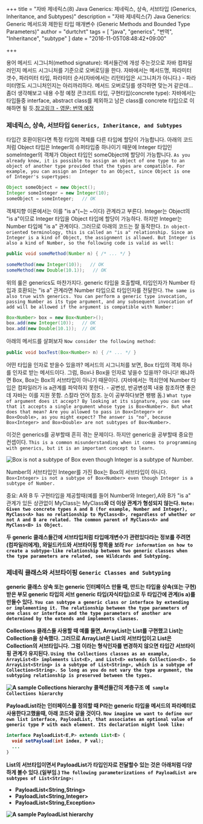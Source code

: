 +++
title = "자바 제네릭스(8) Java Generics: 제네릭스, 상속, 서브타입 (Generics, Inheritance, and Subtypes)"
description = "자바 제네릭스(7) Java Generics: Generic 메서드와 제한된 타입 매개변수 (Generic Methods and Bounded Type Parameters)"
author = "durtchrt"
tags = [ "java", "generics", "번역", "Inheritance", "subtype"  ]
date = "2016-11-05T08:48:42+09:00"

+++

용어 
메서드 시그니처(method signature): 메서들간에 개성 주는것으로 자바 컴파일러인지 메서드 시그니처를 기준으로 오버로딩을 한다.  자바에서는 메서드명, 파라미터 갯수, 파라미터 타입, 파라미터 순서(자바에서는 리턴타입은 시그니처가 아니다.) - 파라미터명도 시그니처인지는 아리까리하다. 메서드 오버로딩를 생각하면 맞는거 같은데... 좀더 생각해보고 내용 수정 예정
콘크리트 타입, 구현타입(concrete type): 자바에서는 타입들중 interface, abstract class를 제외하고 남은 class를 concrete 타입으로 이해하면 될 듯.[참고링크 - 영문: 번역 예정](http://dreuarchive.cra.org/2002/heise/typeComp.html)

### 제네릭스, 상속, 서브타입 `Generics, Inheritance, and Subtypes`

타입간 호환이된다면 특정 타입의 객체를 다른 타입에 할당이 가능합니다. 아래의 코드처럼 Object 타입은 Integer의 슈퍼타입중 하나이기 때문에 Integer 타입인 someInteger의 객체가 Object 타입인 someObject에 할당이 가능합니다.
`As you already know, it is possible to assign an object of one type to an object of another type provided that the types are compatible. For example, you can assign an Integer to an Object, since Object is one of Integer's supertypes:`

```java
Object someObject = new Object();
Integer someInteger = new Integer(10);
someObject = someInteger;   // OK
```

객체지향 이론에서는 이를 "is a"(~는 ~이다) 관계라고 부른다. Integer는 Object의 "is a"이므로 Integer 타입을 Object 타입에 할당이 가능하다. 하지만 Integer는 Number 타입에 "is a" 관계이다. 그러므로 아래의 코드는 잘 동작한다.
`In object-oriented terminology, this is called an "is a" relationship. Since an Integer is a kind of Object, the assignment is allowed. But Integer is also a kind of Number, so the following code is valid as well:`

```java
public void someMethod(Number n) { /* ... */ }

someMethod(new Integer(10));   // OK
someMethod(new Double(10.1));   // OK
```

위의 룰은 generics도 마찬가지다. generic 타입을 호출할때, 타입인자가 Number 타입과 호환되는 "is a" 관계라면 Number 타입으로 타입인자를 전달한다.
`The same is also true with generics. You can perform a generic type invocation, passing Number as its type argument, and any subsequent invocation of add will be allowed if the argument is compatible with Number:`

```java
Box<Number> box = new Box<Number>();
box.add(new Integer(10));   // OK
box.add(new Double(10.1));  // OK
```

아래의 메서드를 살펴보자
`Now consider the following method:`

```java
public void boxTest(Box<Number> n) { /* ... */ }
```

어떤 타입을 인자로 받을수 있을까? 메서드의 시그니처를 보면, Box<Number> 타입의 객체 하나를 인자로 받는 메서드이다. 그럼, Box<Integer>나 Box<Double>을 인자로 넣을수 있을까? 아니다! 왜냐하면 Box<Integer>, Box<Double>는 Box<Number>의 서브타입이 아니기 때문이다. (자바에서는 꺽쇠안에 Number 타입은 컴파일러가 is a관계를 파악하지 못한다. - 공변성, 반공변성쪽 내용 참조하면 좋은데 자바는 이를 지원 못함. 스칼라 언어 참조. 눈이 공부하다보면 팽팽 돔.)
`What type of argument does it accept? By looking at its signature, you can see that it accepts a single argument whose type is Box<Number>. But what does that mean? Are you allowed to pass in Box<Integer> or Box<Double>, as you might expect? The answer is "no", because Box<Integer> and Box<Double> are not subtypes of Box<Number>.`

이것은 generics를 공부할때 흔히 겪는 문제이다. 하지만 generic을 공부할때 중요한 컨셉이다.
`This is a common misunderstanding when it comes to programming with generics, but it is an important concept to learn.`

![Box<Integer> is not a subtype of Box<Number> even though Integer is a subtype of Number.](../8-1.git)

Number의 서브타입인 Integer를 가진 Box<Integer>는 Box<Number>의 서브타입이 아니다.
`Box<Integer> is not a subtype of Box<Number> even though Integer is a subtype of Number.`

중요:  A와 B 두 구현타입을 제공할때(예를 들어 Number와 Integer),A와 B가 "is a" 관계가 있든 상관없이  MyClass<A>는 MyClass<B>와 더 이상 관계가 형성되지 않는다.
`Note: Given two concrete types A and B (for example, Number and Integer), MyClass<A> has no relationship to MyClass<B>, regardless of whether or not A and B are related. The common parent of MyClass<A> and MyClass<B> is Object.`

두 generic 클래스들간에 서브타입**처럼** 타입매개변수가 관련있다라는 정보를 주려면(컴파일러에게), 와일드카드와 서브타이핑 항목을 보라
`For information on how to create a subtype-like relationship between two generic classes when the type parameters are related, see Wildcards and Subtyping.`


### 제네릭 클래스와 서브타이핑 `Generic Classes and Subtyping`

generic 클래스 상속 또는 generic 인터페이스 만들 때, 만드는 타입을 상속(또는 구현) 받은 부모  generic 타입의 서브 generic 타입(자식타입)으로 두 타입간에 관계(is a)를 만들수 있다.
`You can subtype a generic class or interface by extending or implementing it. The relationship between the type parameters of one class or interface and the type parameters of another are determined by the extends and implements clauses.`

Collections 클래스들 사용할 때 예를 들면,  ArrayList<E>는 List<E>를 구현했고 List<E>는 Collection을 상속했다. 그러므로 ArrayList<String>은 List<String>의 서브타입이고 List<String>은 Collection<String>의 서브타입니다. 그럼 <String>이라는 형식인자를 변경하지 않으면 타입간 서브타이핑 관계가 유지된다.
`Using the Collections classes as an example, ArrayList<E> implements List<E>, and List<E> extends Collection<E>. So ArrayList<String> is a subtype of List<String>, which is a subtype of Collection<String>. So long as you do not vary the type argument, the subtyping relationship is preserved between the types.`

![A sample Collections hierarchy](../8-2.git)
콜렉션들간의 계층구조 예` sample Collections hierarchy`

PayloadList라는 인터페이스를 정의할 때 P라는 generic 타입을 메서드의 파라메터로 사용한다고했을때, 아래 코드와 같을 것이다.
`Now imagine we want to define our own list interface, PayloadList, that associates an optional value of generic type P with each element. Its declaration might look like:`

```java
interface PayloadList<E,P> extends List<E> {
  void setPayload(int index, P val);
  ...
}
```

List<String>의 서브타입이면서 PayloadList가 타입인자로 전달할수 있는 것은 아래처럼 다양하게 볼수 있다.(일부임.)
`The following parameterizations of PayloadList are subtypes of List<String>:`

- PayloadList<String,String>
- PayloadList<String,Integer>
- PayloadList<String,Exception>

![A sample PayloadList hierarchy](../8-3.git)